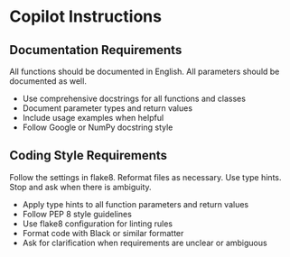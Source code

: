 # Copilot Instructions

## Documentation Requirements
All functions should be documented in English. All parameters should be documented as well.

- Use comprehensive docstrings for all functions and classes
- Document parameter types and return values
- Include usage examples when helpful
- Follow Google or NumPy docstring style

## Coding Style Requirements
Follow the settings in flake8. Reformat files as necessary. Use type hints. Stop and ask when there is ambiguity.

- Apply type hints to all function parameters and return values
- Follow PEP 8 style guidelines
- Use flake8 configuration for linting rules
- Format code with Black or similar formatter
- Ask for clarification when requirements are unclear or ambiguous

